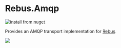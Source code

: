 # Rebus.Amqp

[![install from nuget](https://img.shields.io/nuget/v/Rebus.Amqp.svg?style=flat-square)](https://www.nuget.org/packages/Rebus.Amqp)

Provides an AMQP transport implementation for [Rebus](https://github.com/rebus-org/Rebus).

![](https://raw.githubusercontent.com/rebus-org/Rebus/master/artwork/little_rebusbus2_copy-200x200.png)

